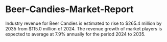 # Beer-Candies-Market-Report
Industry revenue for Beer Candies is estimated to rise to $265.4 million by 2035 from $115.0 million of 2024. The revenue growth of market players is expected to average at 7.9% annually for the period 2024 to 2035.
